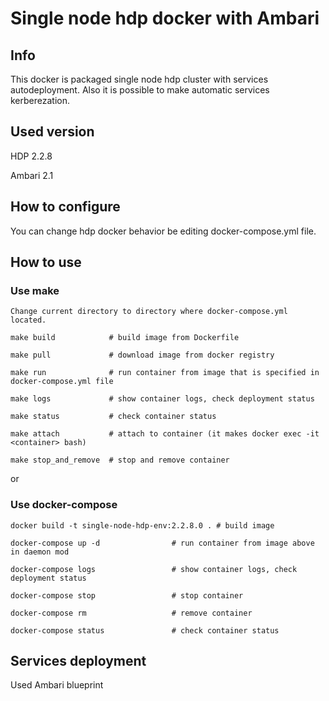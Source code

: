 # Single node hdp docker with Ambari

## Info
This docker is packaged single node hdp cluster with services autodeployment. Also it is possible to make automatic services kerberezation.

## Used version

HDP 2.2.8

Ambari 2.1

## How to configure

You can change hdp docker behavior be editing docker-compose.yml file.

## How to use

### Use make

```
Change current directory to directory where docker-compose.yml located.

make build            # build image from Dockerfile

make pull             # download image from docker registry

make run              # run container from image that is specified in docker-compose.yml file

make logs             # show container logs, check deployment status

make status           # check container status

make attach           # attach to container (it makes docker exec -it <container> bash)

make stop_and_remove  # stop and remove container
```
or 

### Use docker-compose

```
docker build -t single-node-hdp-env:2.2.8.0 . # build image

docker-compose up -d                # run container from image above in daemon mod

docker-compose logs                 # show container logs, check deployment status

docker-compose stop                 # stop container

docker-compose rm                   # remove container

docker-compose status               # check container status
```


## Services deployment

Used Ambari blueprint

